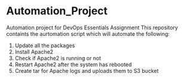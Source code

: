 # Automation_Project
Automation project for DevOps Essentials Assignment
This repository containts the aurtomation script which will automate the following:
1. Update all the packages
2. Install Apache2
3. Check if Apache2 is running or not
4. Restart Apache2 after the system has rebooted
5. Create tar for Apache logs and uploads them to S3 bucket
